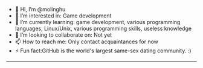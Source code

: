- 👋 Hi, I’m @molinghu
- 👀 I’m interested in: Game development
- 🌱 I’m currently learning: game development, various programming languages, Linux/Unix, various programming skills, useless knowledge
- 💞️ I’m looking to collaborate on: Not yet
- 📫 How to reach me: Only contact acquaintances for now
- ⚡ Fun fact:GitHub is the world's largest same-sex dating community. :)
- --------------------------------------------------------------------------

<!---
molinghu/molinghu is a ✨ special ✨ repository because its `README.md` (this file) appears on your GitHub profile.
You can click the Preview link to take a look at your changes.
--->
